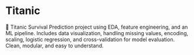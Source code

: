 # Titanic
🚢 Titanic Survival Prediction project using EDA, feature engineering, and an ML pipeline. Includes data visualization, handling missing values, encoding, scaling, logistic regression, and cross-validation for model evaluation. Clean, modular, and easy to understand.
